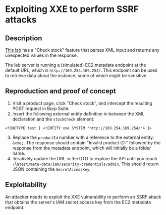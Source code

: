 # Exploiting XXE to perform SSRF attacks

## Description

[This lab](https://portswigger.net/web-security/xxe/lab-exploiting-xxe-to-perform-ssrf) has a "Check stock" feature that parses XML input and returns any unexpected values in the response.

The lab server is running a (simulated) EC2 metadata endpoint at the default URL, which is `http://169.254.169.254/`. This endpoint can be used to retrieve data about the instance, some of which might be sensitive.

## Reproduction and proof of concept

1. Visit a product page, click "Check stock", and intercept the resulting POST request in Burp Suite.
2. Insert the following external entity definition in between the XML declaration and the ``stockCheck`` element:

```text
<!DOCTYPE test [ <!ENTITY xxe SYSTEM "http://169.254.169.254/"> ]>
```

3. Replace the ``productId`` number with a reference to the external entity: ``&xxe;``. The response should contain "Invalid product ID:" followed by the response from the metadata endpoint, which will initially be a folder name.
4. Iteratively update the URL in the DTD to explore the API until you reach ``/latest/meta-data/iam/security-credentials/admin``. This should return JSON containing the ``SecretAccessKey``.

## Exploitability

An attacker needs to exploit the XXE vulnerability to perform an SSRF attack that obtains the server's IAM secret access key from the EC2 metadata endpoint.
